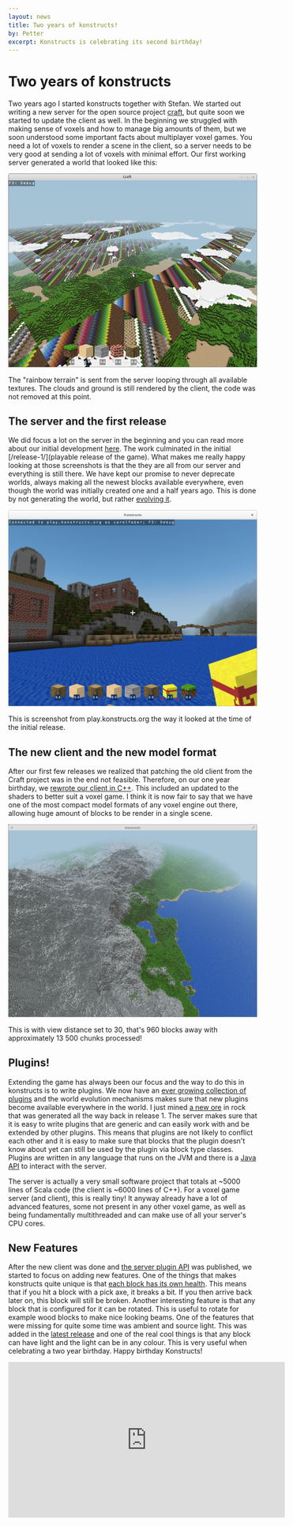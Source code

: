 ```yaml
---
layout: news
title: Two years of konstructs!
by: Petter
excerpt: Konstructs is celebrating its second birthday!
---
```

# Two years of konstructs

Two years ago I started konstructs together with Stefan. We started out writing a new server for the open source project [craft](https://www.michaelfogleman.com/craft/), but quite soon we started to update the client as well. In the beginning we struggled with making sense of voxels and how to manage big amounts of them, but we soon understood some important facts about multiplayer voxel games. You need a lot of voxels to render a scene in the client, so a server needs to be very good at sending a lot of voxels with minimal effort. Our first working server generated a world that looked like this:

![Terrain Gen](/images/news/early-terrain-gen.png)

<p class="image-with-caption">
The "rainbow terrain" is sent from the server looping through all available textures. The clouds and ground is still rendered by the client, the code was not removed at this point.
</p>

## The server and the first release

We did focus a lot on the server in the beginning and you can read more about our initial development [here](/the-start/). The work culminated in the initial [/release-1/](playable release of the game). What makes me really happy looking at those screenshots is that the they are all from our server and everything is still there. We have kept our promise to never deprecate worlds, always making all the newest blocks available everywhere, even though the world was initially created one and a half years ago. This is done by not generating the world, but rather [evolving it](/the-server-and-the-world-is-evolving/).

![Early screenshot from play.konstructs.org](/images/news/inventory-closed.png)

<p class="image-with-caption">
This is screenshot from play.konstructs.org the way it looked at the time of the initial release.
</p>

## The new client and the new model format

After our first few releases we realized that patching the old client from the Craft project was in the end not feasible. Therefore, on our one year birthday, we [rewrote our client in C++](/one-year/). This included an updated to the shaders to better suit a voxel game. I think it is now fair to say that we have one of the most compact model formats of any voxel engine out there, allowing huge amount of blocks to be render in a single scene.

![Long Distance Rendering](/images/long-distance-render-flying.png)

<p class="image-with-caption">
This is with view distance set to 30, that's 960 blocks away with approximately 13 500 chunks processed!
</p>

## Plugins!

Extending the game has always been our focus and the way to do this in konstructs is to write plugins. We now have an [ever growing collection of plugins](/plugins/) and the world evolution mechanisms makes sure that new plugins become available everywhere in the world. I just mined [a new ore](https://github.com/konstructs/server-plugin-ore) in rock that was generated all the way back in release 1. The server makes sure that it is easy to write plugins that are generic and can easily work with and be extended by other plugins. This means that plugins are not likely to conflict each other and it is easy to make sure that blocks that the plugin doesn't know about yet can still be used by the plugin via block type classes. Plugins are written in any language that runs on the JVM and there is a [Java API](http://doc.konstructs.org/server-api/index.html) to interact with the server.

The server is actually a very small software project that totals at ~5000 lines of Scala code (the client is ~6000 lines of C++). For a voxel game server (and client), this is really tiny! It anyway already have a lot of advanced features, some not present in any other voxel game, as well as being fundamentally multithreaded and can make use of all your server's CPU cores.

## New Features

After the new client was done and [the server plugin API](http://doc.konstructs.org/server-api/index.html) was published, we started to focus on adding new features. One of the things that makes konstructs quite unique is that [each block has its own health](/release-7/). This means that if you hit a block with a pick axe, it breaks a bit. If you then arrive back later on, this block will still be broken. Another interesting feature is that any block that is configured for it can be rotated. This is useful to rotate for example wood blocks to make nice looking beams. One of the features that were missing for quite some time was ambient and source light. This was added in the [latest release](/release-8/) and one of the real cool things is that any block can have light and the light can be in any colour. This is very useful when celebrating a two year birthday. Happy birthday Konstructs!

<iframe width="560" height="315" src="https://www.youtube.com/embed/NXtVOd00HBs" frameborder="0" allowfullscreen></iframe>
